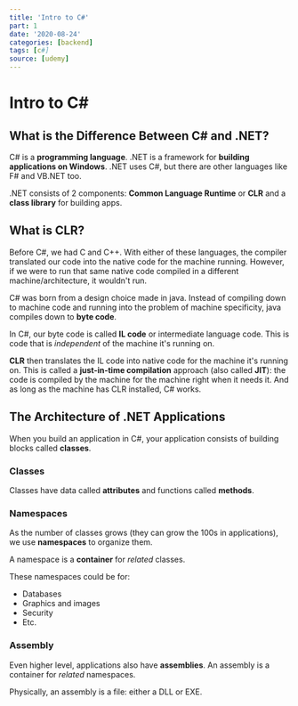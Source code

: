 ```yaml
---
title: 'Intro to C#'
part: 1
date: '2020-08-24'
categories: [backend]
tags: [c#]
source: [udemy]
---
```


# Intro to C&#35;

## What is the Difference Between C&#35; and .NET?

C# is a **programming language**. .NET is a framework for **building applications on Windows**. .NET uses C#, but there are other languages like F# and VB.NET too.

.NET consists of 2 components: **Common Language Runtime** or **CLR** and a **class library** for building apps.

## What is CLR?

Before C#, we had C and C++. With either of these languages, the compiler translated our code into the native code for the machine running. However, if we were to run that same native code compiled in a different machine/architecture, it wouldn't run.

C# was born from a design choice made in java. Instead of compiling down to machine code and running into the problem of machine specificity, java compiles down to **byte code**.

In C#, our byte code is called **IL code** or intermediate language code. This is code that is _independent_ of the machine it's running on.

**CLR** then translates the IL code into native code for the machine it's running on. This is called a **just-in-time compilation** approach (also called **JIT**): the code is compiled by the machine for the machine right when it needs it. And as long as the machine has CLR installed, C# works.

## The Architecture of .NET Applications

When you build an application in C#, your application consists of building blocks called **classes**.

### Classes

Classes have data called **attributes** and functions called **methods**.

### Namespaces

As the number of classes grows (they can grow the 100s in applications), we use **namespaces** to organize them.

A namespace is a **container** for _related_ classes.

These namespaces could be for:

- Databases
- Graphics and images
- Security
- Etc.

### Assembly

Even higher level, applications also have **assemblies**. An assembly is a container for _related_ namespaces.

Physically, an assembly is a file: either a DLL or EXE.
